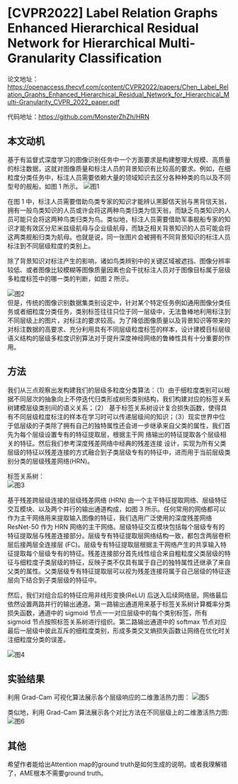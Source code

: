 
# [CVPR2022] Label Relation Graphs Enhanced Hierarchical Residual Network for Hierarchical Multi-Granularity Classification

论文地址：https://openaccess.thecvf.com/content/CVPR2022/papers/Chen_Label_Relation_Graphs_Enhanced_Hierarchical_Residual_Network_for_Hierarchical_Multi-Granularity_CVPR_2022_paper.pdf

代码地址：https://github.com/MonsterZhZh/HRN

## 本文动机
基于有监督式深度学习的图像识别任务中一个方面要求是构建整理大规模、高质量的标注数据，这就对图像质量和标注人员的背景知识有比较高的要求。例如，在细粒度分类任务中，标注人员需要依赖大量的领域知识去区分各种种类的鸟以及不同型号的舰船，如图 1 所示。
![图1](图1.png)  

在图 1 中，标注人员需要借助鸟类专家的知识才能辨认黑脚信天翁与黑背信天翁，拥有一般鸟类知识的人员或许会将这两种鸟类归类为信天翁，而缺乏鸟类知识的人员可能只会将这两种鸟类归类为鸟。类似地，标注人员需要借助军事舰船专家的知识才能有效区分尼米兹级航母与企业级航母，而缺乏相关背景知识的人员可能会将这两类舰船归类为航母。也就是说，同一张图片会被拥有不同背景知识的标注人员标注到不同层级粒度的类别上。

除了背景知识对标注产生的影响，诸如鸟类辨别中的关键区域被遮挡、图像分辨率较低、或者图像比较模糊等图像质量因素也会干扰标注人员对于图像目标属于层级多粒度标签中的哪一类的判断，如图 2 所示。

![图2](图2.png)  
但是，传统的图像识别数据集类别设定中，针对某个特定任务例如通用图像分类任务或者细粒度分类任务，类别标签往往只位于同一层级中，无法鲁棒地利用标注到不同层级上的图片，对标注的要求较高。为了降低图像质量以及背景知识等带来的对标注数据的高要求、充分利用具有不同层级粒度标签的样本，设计建模目标层级语义结构的层级多粒度识别算法对于提升深度神经网络的鲁棒性具有十分重要的作用。
## 方法
我们从三点观察出发构建我们的层级多粒度分类算法：（1）由于细粒度类别可以根据不同层次的抽象向上不停迭代归类形成树形类别结构，我们构建对应的标签关系树建模层级类别间的语义关系；（2） 基于标签关系树设计复合损失函数，使得具有不同层级粒度标注的样本在学习时可以传递层级间的知识；（3）现实世界中位于低层级的子类除了拥有自己的独特属性还会进一步继承来自父类的属性，我们首先为每个层级设置专有的特征提取层，根据主干网 络输出的特征提取各个层级相关的特征。然后我们参考深度残差网络中经典的残差连接 设计，实现为所有父类层级的特征以残差连接的方式融合到子类层级专有的特征中，进而用于当前层级类别分类的层级残差网络(HRN)。 

标签关系树：  
![图3](图3.png)  

基于残差跨层级连接的层级残差网络 (HRN) 由一个主干特征提取网络、层级特征 交互模块、以及两个并行的输出通道构成，如图 3 所示。任何常用的网络都可以作为主干网络用来提取输入图像的特征，我们选用广泛使用的深度残差网络 ResNet-50 作为 HRN 网络的主干网络。层级特征交互模块包括每个层级专有的特征提取层与残差连接部分。层级专有特征提取层网络结构一致，都包含两层卷积层后接两层全连接层 (FC)。层级专有特征提取层根据主干网络产生的共享输入特征提取每个层级专有的特征。残差连接部分首先线性组合来自粗粒度父类层级的特征与细粒度子类层级的特征，反映子类不仅具有属于自己的独特属性还继承了来自父类的属性。父类层级专有特征提取层可以视为残差连接将属于自己层级的特征逐层向下结合到子类层级的特征中。

然后，我们对组合后的特征应用非线形变换(ReLU) 后送入后续网络层。网络最后依然设置两路并行的输出通道。第一路输出通道用来基于标签关系树计算概率分类损失函数，通道中的 sigmoid 节点一一对应层级中的每个类别标签，所有 sigmoid 节点按照标签关系树进行组织。第二路输出通道中的 softmax 节点对应最后一层级中彼此互斥的细粒度类别，形成多类交叉熵损失函数让网络在优化时关注细粒度分类的误差。

![图4](图4.png)  
## 实验结果
利用 Grad-Cam 可视化算法展示各个层级响应的二维激活热力图：
![图5](图5.png)  

类似地，利用 Grad-Cam 算法展示各个对比方法在不同层级上的二维激活热力图:
![图6](图6.png)  
## 其他
希望作者能给出Attention map的ground truth是如何生成的说明。或者我理解错了，AME根本不需要ground truth。
